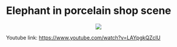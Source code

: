 # Elephant in porcelain shop scene

<p align="center"><img src="https://raw.githubusercontent.com/shaharlinial/elephant_scene/master/mmn17/Assests/final_5d405f54d3f9ec0014dbb902_460515.gif"/></p>

Youtube link: https://www.youtube.com/watch?v=LAYpgkQZclU
